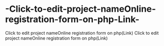 # -Click-to-edit-project-nameOnline-registration-form-on-php-Link-
 Click to edit project nameOnline registration form on php(Link) Click to edit project nameOnline registration form on php(Link)

